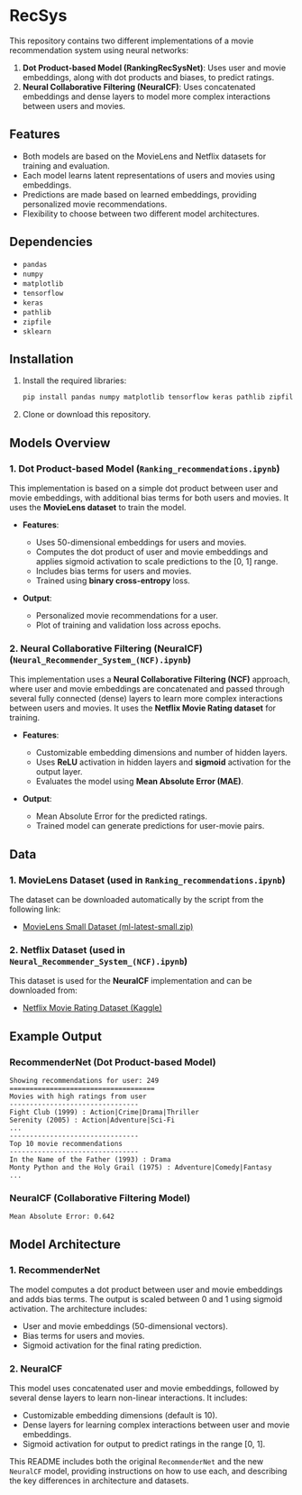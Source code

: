 # RecSys

This repository contains two different implementations of a movie recommendation system using neural networks:

1. **Dot Product-based Model (RankingRecSysNet)**: Uses user and movie embeddings, along with dot products and biases, to predict ratings.
2. **Neural Collaborative Filtering (NeuralCF)**: Uses concatenated embeddings and dense layers to model more complex interactions between users and movies.

## Features
- Both models are based on the MovieLens and Netflix datasets for training and evaluation.
- Each model learns latent representations of users and movies using embeddings.
- Predictions are made based on learned embeddings, providing personalized movie recommendations.
- Flexibility to choose between two different model architectures.

## Dependencies
- `pandas`
- `numpy`
- `matplotlib`
- `tensorflow`
- `keras`
- `pathlib`
- `zipfile`
- `sklearn`

## Installation
1. Install the required libraries:
    ```bash
    pip install pandas numpy matplotlib tensorflow keras pathlib zipfile scikit-learn
    ```
2. Clone or download this repository.

## Models Overview

### 1. Dot Product-based Model (`Ranking_recommendations.ipynb`)
This implementation is based on a simple dot product between user and movie embeddings, with additional bias terms for both users and movies. It uses the **MovieLens dataset** to train the model.

- **Features**:
  - Uses 50-dimensional embeddings for users and movies.
  - Computes the dot product of user and movie embeddings and applies sigmoid activation to scale predictions to the [0, 1] range.
  - Includes bias terms for users and movies.
  - Trained using **binary cross-entropy** loss.

- **Output**: 
    - Personalized movie recommendations for a user.
    - Plot of training and validation loss across epochs.

### 2. Neural Collaborative Filtering (NeuralCF) (`Neural_Recommender_System_(NCF).ipynb`)
This implementation uses a **Neural Collaborative Filtering (NCF)** approach, where user and movie embeddings are concatenated and passed through several fully connected (dense) layers to learn more complex interactions between users and movies. It uses the **Netflix Movie Rating dataset** for training.

- **Features**:
  - Customizable embedding dimensions and number of hidden layers.
  - Uses **ReLU** activation in hidden layers and **sigmoid** activation for the output layer.
  - Evaluates the model using **Mean Absolute Error (MAE)**.

- **Output**: 
    - Mean Absolute Error for the predicted ratings.
    - Trained model can generate predictions for user-movie pairs.

## Data

### 1. MovieLens Dataset (used in `Ranking_recommendations.ipynb`)
The dataset can be downloaded automatically by the script from the following link:
- [MovieLens Small Dataset (ml-latest-small.zip)](http://files.grouplens.org/datasets/movielens/ml-latest-small.zip)

### 2. Netflix Dataset (used in `Neural_Recommender_System_(NCF).ipynb`)
This dataset is used for the **NeuralCF** implementation and can be downloaded from:
- [Netflix Movie Rating Dataset (Kaggle)](https://www.kaggle.com/datasets/rishitjavia/netflix-movie-rating-dataset?select=Netflix_Dataset_Rating.csv)

## Example Output

### RecommenderNet (Dot Product-based Model)
```
Showing recommendations for user: 249
====================================
Movies with high ratings from user
--------------------------------
Fight Club (1999) : Action|Crime|Drama|Thriller
Serenity (2005) : Action|Adventure|Sci-Fi
...
--------------------------------
Top 10 movie recommendations
--------------------------------
In the Name of the Father (1993) : Drama
Monty Python and the Holy Grail (1975) : Adventure|Comedy|Fantasy
...
```

### NeuralCF (Collaborative Filtering Model)
```
Mean Absolute Error: 0.642
```

## Model Architecture

### 1. RecommenderNet
The model computes a dot product between user and movie embeddings and adds bias terms. The output is scaled between 0 and 1 using sigmoid activation. The architecture includes:
- User and movie embeddings (50-dimensional vectors).
- Bias terms for users and movies.
- Sigmoid activation for the final rating prediction.

### 2. NeuralCF
This model uses concatenated user and movie embeddings, followed by several dense layers to learn non-linear interactions. It includes:
- Customizable embedding dimensions (default is 10).
- Dense layers for learning complex interactions between user and movie embeddings.
- Sigmoid activation for output to predict ratings in the range [0, 1].

This README includes both the original `RecommenderNet` and the new `NeuralCF` model, providing instructions on how to use each, and describing the key differences in architecture and datasets.
